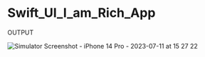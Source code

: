 # Swift_UI_I_am_Rich_App

OUTPUT

![Simulator Screenshot - iPhone 14 Pro - 2023-07-11 at 15 27 22](https://github.com/princetomar/Swift_UI_I_am_Rich_App/assets/71916212/018a491b-fd14-419b-8777-9ce412dfd686)
